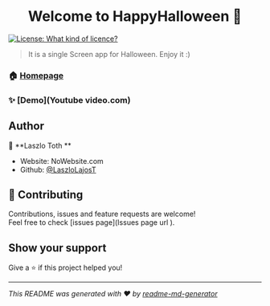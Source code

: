 <h1 align="center">Welcome to HappyHalloween 👋</h1>
<p>
  <a href="#" target="_blank">
    <img alt="License: What kind of licence? " src="https://img.shields.io/badge/License-What kind of licence? -yellow.svg" />
  </a>
</p>

> It is a single Screen app for Halloween. Enjoy it :) 

### 🏠 [Homepage](projecthomepage.com )

### ✨ [Demo](Youtube video.com)

## Author

👤 **Laszlo Toth  **

* Website: NoWebsite.com 
* Github: [@LaszloLajosT ](https://github.com/LaszloLajosT )

## 🤝 Contributing

Contributions, issues and feature requests are welcome!<br />Feel free to check [issues page](Issues page url ). 

## Show your support

Give a ⭐️ if this project helped you!

***
_This README was generated with ❤️ by [readme-md-generator](https://github.com/kefranabg/readme-md-generator)_